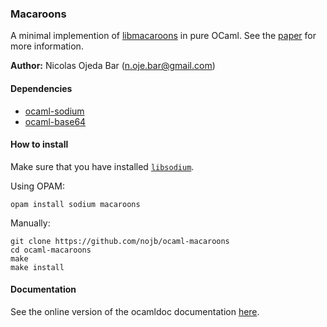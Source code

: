 ### Macaroons

A minimal implemention of [libmacaroons](https://github.com/rescrv/libmacaroons)
in pure OCaml.  See the [paper](http://research.google.com/pubs/pub41892.html)
for more information.

**Author:** Nicolas Ojeda Bar (n.oje.bar@gmail.com)

#### Dependencies

- [ocaml-sodium](https://github.com/dsheets/ocaml-sodium)
- [ocaml-base64](https://github.com/mirage/ocaml-base64)

#### How to install

Make sure that you have installed [`libsodium`](https://github.com/jedisct1/libsodium).

Using OPAM:
```
opam install sodium macaroons
```

Manually:
```
git clone https://github.com/nojb/ocaml-macaroons
cd ocaml-macaroons
make
make install
```

#### Documentation

See the online version of the ocamldoc documentation
[here](https://nojb.github.io/ocaml-macaroons).
